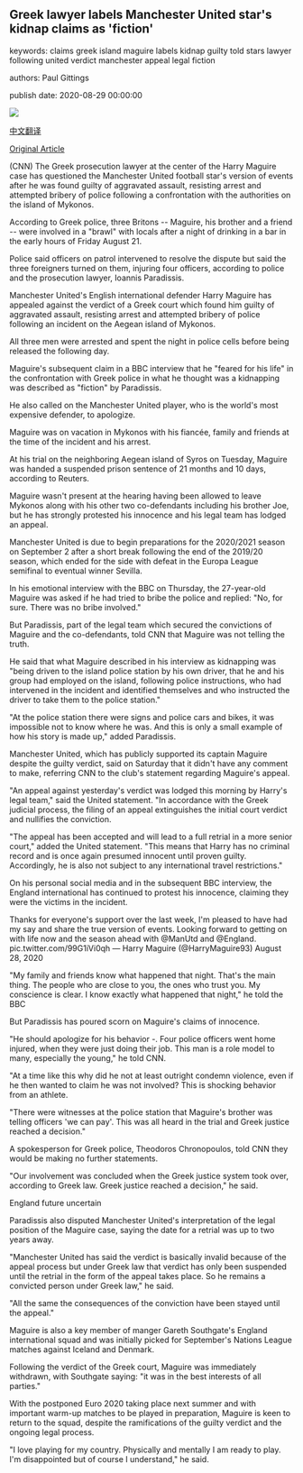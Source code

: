 ## Greek lawyer labels Manchester United star's kidnap claims as 'fiction'

keywords: claims greek island maguire labels kidnap guilty told stars lawyer following united verdict manchester appeal legal fiction

authors: Paul Gittings

publish date: 2020-08-29 00:00:00

![](https://cdn.cnn.com/cnnnext/dam/assets/200829101901-maguire-action-super-tease.jpg)

[中文翻译](Greek%20lawyer%20labels%20Manchester%20United%20star%27s%20kidnap%20claims%20as%20%27fiction%27_zh.md)

[Original Article](https://edition.cnn.com/2020/08/29/football/harry-maguire-manchester-united-greek-lawyer-spt-intl/index.html)

(CNN) The Greek prosecution lawyer at the center of the Harry Maguire case has questioned the Manchester United football star's version of events after he was found guilty of aggravated assault, resisting arrest and attempted bribery of police following a confrontation with the authorities on the island of Mykonos.

According to Greek police, three Britons -- Maguire, his brother and a friend -- were involved in a "brawl" with locals after a night of drinking in a bar in the early hours of Friday August 21.

Police said officers on patrol intervened to resolve the dispute but said the three foreigners turned on them, injuring four officers, according to police and the prosecution lawyer, Ioannis Paradissis.

Manchester United's English international defender Harry Maguire has appealed against the verdict of a Greek court which found him guilty of aggravated assault, resisting arrest and attempted bribery of police following an incident on the Aegean island of Mykonos.

All three men were arrested and spent the night in police cells before being released the following day.

Maguire's subsequent claim in a BBC interview that he "feared for his life" in the confrontation with Greek police in what he thought was a kidnapping was described as "fiction" by Paradissis.

He also called on the Manchester United player, who is the world's most expensive defender, to apologize.

Maguire was on vacation in Mykonos with his fiancée, family and friends at the time of the incident and his arrest.

At his trial on the neighboring Aegean island of Syros on Tuesday, Maguire was handed a suspended prison sentence of 21 months and 10 days, according to Reuters.

Maguire wasn't present at the hearing having been allowed to leave Mykonos along with his other two co-defendants including his brother Joe, but he has strongly protested his innocence and his legal team has lodged an appeal.

Manchester United is due to begin preparations for the 2020/2021 season on September 2 after a short break following the end of the 2019/20 season, which ended for the side with defeat in the Europa League semifinal to eventual winner Sevilla.

In his emotional interview with the BBC on Thursday, the 27-year-old Maguire was asked if he had tried to bribe the police and replied: "No, for sure. There was no bribe involved."

But Paradissis, part of the legal team which secured the convictions of Maguire and the co-defendants, told CNN that Maguire was not telling the truth.

He said that what Maguire described in his interview as kidnapping was "being driven to the island police station by his own driver, that he and his group had employed on the island, following police instructions, who had intervened in the incident and identified themselves and who instructed the driver to take them to the police station."

"At the police station there were signs and police cars and bikes, it was impossible not to know where he was. And this is only a small example of how his story is made up," added Paradissis.

Manchester United, which has publicly supported its captain Maguire despite the guilty verdict, said on Saturday that it didn't have any comment to make, referring CNN to the club's statement regarding Maguire's appeal.

"An appeal against yesterday's verdict was lodged this morning by Harry's legal team," said the United statement. "In accordance with the Greek judicial process, the filing of an appeal extinguishes the initial court verdict and nullifies the conviction.

"The appeal has been accepted and will lead to a full retrial in a more senior court," added the United statement. "This means that Harry has no criminal record and is once again presumed innocent until proven guilty. Accordingly, he is also not subject to any international travel restrictions."

On his personal social media and in the subsequent BBC interview, the England international has continued to protest his innocence, claiming they were the victims in the incident.

Thanks for everyone's support over the last week, I'm pleased to have had my say and share the true version of events. Looking forward to getting on with life now and the season ahead with @ManUtd and @England. pic.twitter.com/99G1iVi0qh — Harry Maguire (@HarryMaguire93) August 28, 2020

"My family and friends know what happened that night. That's the main thing. The people who are close to you, the ones who trust you. My conscience is clear. I know exactly what happened that night," he told the BBC

But Paradissis has poured scorn on Maguire's claims of innocence.

"He should apologize for his behavior -. Four police officers went home injured, when they were just doing their job. This man is a role model to many, especially the young," he told CNN.

"At a time like this why did he not at least outright condemn violence, even if he then wanted to claim he was not involved? This is shocking behavior from an athlete.

"There were witnesses at the police station that Maguire's brother was telling officers 'we can pay'. This was all heard in the trial and Greek justice reached a decision."

A spokesperson for Greek police, Theodoros Chronopoulos, told CNN they would be making no further statements.

"Our involvement was concluded when the Greek justice system took over, according to Greek law. Greek justice reached a decision," he said.

England future uncertain

Paradissis also disputed Manchester United's interpretation of the legal position of the Maguire case, saying the date for a retrial was up to two years away.

"Manchester United has said the verdict is basically invalid because of the appeal process but under Greek law that verdict has only been suspended until the retrial in the form of the appeal takes place. So he remains a convicted person under Greek law," he said.

"All the same the consequences of the conviction have been stayed until the appeal."

Maguire is also a key member of manger Gareth Southgate's England international squad and was initially picked for September's Nations League matches against Iceland and Denmark.

Following the verdict of the Greek court, Maguire was immediately withdrawn, with Southgate saying: "it was in the best interests of all parties."

With the postponed Euro 2020 taking place next summer and with important warm-up matches to be played in preparation, Maguire is keen to return to the squad, despite the ramifications of the guilty verdict and the ongoing legal process.

"I love playing for my country. Physically and mentally I am ready to play. I'm disappointed but of course I understand," he said.